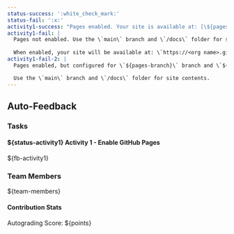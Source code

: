 ```yaml
---
status-success: ':white_check_mark:'
status-fail: ':x:'
activity1-success: "Pages enabled. Your site is available at: [\${pages-url}](\${pages-url})"
activity1-fail: |
  Pages not enabled. Use the \`main\` branch and \`/docs\` folder for site contents.
  
  When enabled, your site will be available at: \`https://<org name>.github.io/<repo name>\`
activity1-fail-2: |
  Pages enabled, but configured for \`${pages-branch}\` branch and \`${pages-path}\` folder.

  Use the \`main\` branch and \`/docs\` folder for site contents.
---
```


## Auto-Feedback

### Tasks

#### ${status-activity1} Activity 1 - Enable GitHub Pages

${fb-activity1}

### Team Members

${team-members}

#### Contribution Stats

Autograding Score: ${points}
